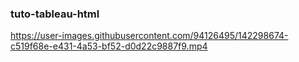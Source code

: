 ### tuto-tableau-html


https://user-images.githubusercontent.com/94126495/142298674-c519f68e-e431-4a53-bf52-d0d22c9887f9.mp4

